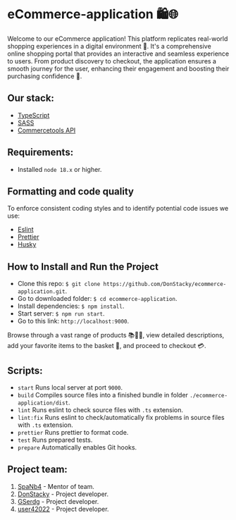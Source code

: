 # eCommerce-application 🛍️🌐

Welcome to our eCommerce application! This platform replicates real-world shopping experiences in a digital environment 🏪. It's a comprehensive online shopping portal that provides an interactive and seamless experience to users. From product discovery to checkout, the application ensures a smooth journey for the user, enhancing their engagement and boosting their purchasing confidence 🚀.

 ## Our stack:
 - [TypeScript](https://www.typescriptlang.org/)
 - [SASS](https://sass-lang.com/)
 - [Commercetools API](https://docs.commercetools.com/api/)


## Requirements:

- Installed `node 18.x` or higher.

## Formatting and code quality

To enforce consistent coding styles and to identify potential code issues we use:

- [Eslint](https://eslint.org/)
- [Prettier](https://prettier.io/)
- [Husky](https://typicode.github.io/husky/)

## How to Install and Run the Project

-   Clone this repo: `$ git clone https://github.com/DonStacky/ecommerce-application.git`.
-   Go to downloaded folder:  `$ cd ecommerce-application`.
-   Install dependencies:  `$ npm install`.
-   Start server:  `$ npm run start`.
-   Go to this link:  `http://localhost:9000`.

Browse through a vast range of products 📚👗👟, view detailed descriptions, add your favorite items to the basket 🛒, and proceed to checkout 💳.
 

## Scripts:
- `start` Runs local server at port `9000`.
- `build` Compiles source files into a finished bundle in folder `./ecommerce-application/dist`.
- `lint` Runs eslint to check source files with `.ts` extension.
- `lint:fix` Runs eslint to check/automatically fix problems  in source files with `.ts` extension.
- `prettier` Runs prettier to format code.
- `test` Runs prepared tests.
- `prepare` Automatically enables Git hooks.

## Project team:
1. [SpaNb4](https://github.com/SpaNb4) - Mentor of team.
2. [DonStacky](https://github.com/DonStacky) - Project developer.
3. [GSerdg](https://github.com/GSerdg) - Project developer.
4. [user42022](https://github.com/user42022) - Project developer.

